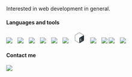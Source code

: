 Interested in web development in general.

<h4>Languages and tools</h4>
<p float="left">
  <img src="https://upload.wikimedia.org/wikipedia/commons/6/6a/JavaScript-logo.png" width="30"  style="margin-right: 10px;">
  <img src="data:image/jpeg;base64, LzlqLzRBQ... <!-- Base64 data -->" width="10"  style="margin-right: 10px;">
  <img src="https://upload.wikimedia.org/wikipedia/commons/c/c3/Python-logo-notext.svg" width="30"  style="margin-right: 10px;">
  <img src="data:image/jpeg;base64, LzlqLzRBQ... <!-- Base64 data -->" width="10"  style="margin-right: 10px;">
  <img src="https://upload.wikimedia.org/wikipedia/commons/1/18/C_Programming_Language.svg" width="30"  style="margin-right: 10px;">
  <img src="data:image/jpeg;base64, LzlqLzRBQ... <!-- Base64 data -->" width="10"  style="margin-right: 10px;">
  <img src="https://github.com/devicons/devicon/blob/master/icons/bash/bash-original.svg" width="30"  style="margin-right: 10px;">
  <img src="data:image/jpeg;base64, LzlqLzRBQ... <!-- Base64 data -->" width="10"  style="margin-right: 10px;">
  <img src="https://upload.wikimedia.org/wikipedia/commons/1/1b/Svelte_Logo.svg" width="30">
  <img src="data:image/jpeg;base64, LzlqLzRBQ... <!-- Base64 data -->" width="10"  style="margin-right: 10px;">
  <img src="https://upload.wikimedia.org/wikipedia/commons/a/a7/React-icon.svg" width="30">
</p>
<h4>Contact me</h4>
<p float="left">
  <a href='https://t.me/kalkdn'>
    <img src="https://upload.wikimedia.org/wikipedia/commons/8/82/Telegram_logo.svg" width="30">
  </a>
</p>

<!---
kalkidanyishakz/kalkidanyishakz is a ✨ special ✨ repository because its `README.md` (this file) appears on your GitHub profile.
You can click the Preview link to take a look at your changes.
--->

